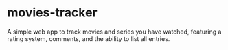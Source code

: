 # movies-tracker
A simple web app to track movies and series you have watched, featuring a rating system, comments, and the ability to list all entries.
